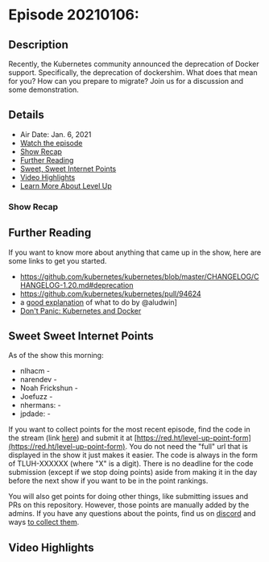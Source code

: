 # Episode 20210106: 

## Description

Recently, the Kubernetes community announced the deprecation of Docker support. Specifically, the deprecation of dockershim. What does that mean for you? How can you prepare to migrate? Join us for a discussion and some demonstration.

## Details

* Air Date: Jan. 6, 2021
* [Watch the episode](http://www.example.com)
* [Show Recap](#show-recap)
* [Further Reading](#further-reading)
* [Sweet, Sweet Internet Points](#sweet-sweet-internet-points)
* [Video Highlights](#video-highlights)
* [Learn More About Level Up](https://red.ht/leveluphour)

### Show Recap



## Further Reading

If you want to know more about anything that came up in the show, here are some links to get you started.

* https://github.com/kubernetes/kubernetes/blob/master/CHANGELOG/CHANGELOG-1.20.md#deprecation
* https://github.com/kubernetes/kubernetes/pull/94624
* a [good explanation](https://twitter.com/tcabeen/status/1334167514339688448) of what to do by @aludwin]
* [Don't Panic: Kubernetes and Docker](https://kubernetes.io/blog/2020/12/02/dont-panic-kubernetes-and-docker/)


## Sweet Sweet Internet Points

As of the show this morning:

* nlhacm            -
* narendev          -
* Noah Frickshun    -
* Joefuzz           -
* nhermans:         -
* jpdade:           -

If you want to collect points for the most recent episode, find the code in the stream (link [here](#details)) and submit it at [https://red.ht/level-up-point-form](https://red.ht/level-up-point-form).
You do not need the "full" url that is displayed in the show it just makes it easier.
The code is always in the form of TLUH-XXXXXX (where "X" is a digit).
There is no deadline for the code submission (except if we stop doing points) aside from making it in the day before the next show if you want to be in the point rankings.

You will also get points for doing other things, like submitting issues and PRs on this repository.
However, those points are manually added by the admins.
If you have any questions about the points, find us on [discord](https://discord.gg/5VMVGJt) and ways [to collect them](../activities.md).

## Video Highlights
